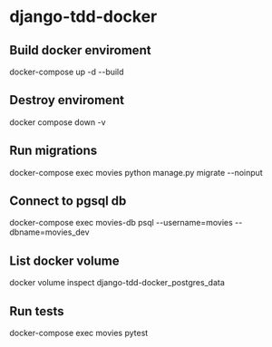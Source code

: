 # django-tdd-docker

## Build docker enviroment
docker-compose up -d --build

## Destroy enviroment
docker compose down -v

## Run migrations
docker-compose exec movies python manage.py migrate --noinput

## Connect to pgsql db
docker-compose exec movies-db psql --username=movies --dbname=movies_dev

## List docker volume
docker volume inspect django-tdd-docker_postgres_data

## Run tests
docker-compose exec movies pytest